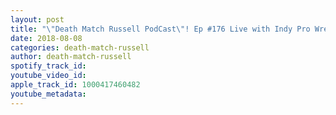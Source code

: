 ```yaml
---
layout: post
title: "\"Death Match Russell PodCast\"! Ep #176 Live with Indy Pro Wrestler \"The Retro Sexual Anthony Greene\"! Tune in! #LET'SGORETRO😎! #CZW🤘💀!"
date: 2018-08-08
categories: death-match-russell
author: death-match-russell
spotify_track_id: 
youtube_video_id: 
apple_track_id: 1000417460482
youtube_metadata: 
---
```

